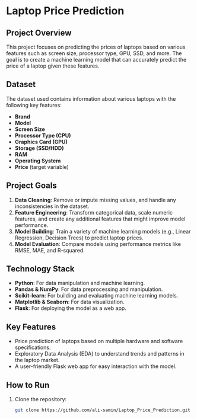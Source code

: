 # Laptop Price Prediction

## Project Overview
This project focuses on predicting the prices of laptops based on various features such as screen size, processor type, GPU, SSD, and more. The goal is to create a machine learning model that can accurately predict the price of a laptop given these features.

## Dataset
The dataset used contains information about various laptops with the following key features:
- **Brand**
- **Model**
- **Screen Size**
- **Processor Type (CPU)**
- **Graphics Card (GPU)**
- **Storage (SSD/HDD)**
- **RAM**
- **Operating System**
- **Price** (target variable)

## Project Goals
1. **Data Cleaning**: Remove or impute missing values, and handle any inconsistencies in the dataset.
2. **Feature Engineering**: Transform categorical data, scale numeric features, and create any additional features that might improve model performance.
3. **Model Building**: Train a variety of machine learning models (e.g., Linear Regression, Decision Trees) to predict laptop prices.
4. **Model Evaluation**: Compare models using performance metrics like RMSE, MAE, and R-squared.

## Technology Stack
- **Python**: For data manipulation and machine learning.
- **Pandas & NumPy**: For data preprocessing and manipulation.
- **Scikit-learn**: For building and evaluating machine learning models.
- **Matplotlib & Seaborn**: For data visualization.
- **Flask**: For deploying the model as a web app.

## Key Features
- Price prediction of laptops based on multiple hardware and software specifications.
- Exploratory Data Analysis (EDA) to understand trends and patterns in the laptop market.
- A user-friendly Flask web app for easy interaction with the model.

## How to Run
1. Clone the repository:
   ```bash
   git clone https://github.com/ali-samin/Laptop_Price_Prediction.git
